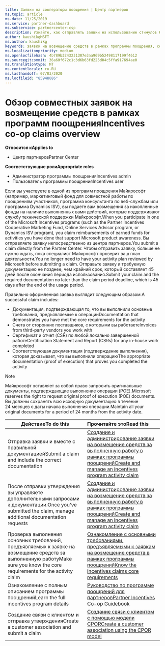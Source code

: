 ```yaml
---
title: Заявки на сооператоры поощрения | Центр партнеров
ms.topic: article
ms.date: 11/25/2019
ms.service: partner-dashboard
ms.subservice: partnercenter-csp
description: Узнайте, как отправлять заявки на использование стимулов без предварительного требования, чтобы проверить план действий.
author: kaushikgMSFT
ms.author: kaushikg
keywords: заявки на возмещение средств в рамках программы поощрения, совместные заявки, совместные фонды
ms.localizationpriority: medium
ms.openlocfilehash: 4b789b3243231307e3aa969b52498117199f4612
ms.sourcegitcommit: 36a60f672c1c3d6b63fd225d04c5ffa917694ae0
ms.translationtype: MT
ms.contentlocale: ru-RU
ms.lasthandoff: 07/03/2020
ms.locfileid: "85948086"
---
```

# <a name="incentives-co-op-claims-overview"></a><span data-ttu-id="a35a5-104">Обзор совместных заявок на возмещение средств в рамках программ поощрения</span><span class="sxs-lookup"><span data-stu-id="a35a5-104">Incentives co-op claims overview</span></span>

<span data-ttu-id="a35a5-105">**Относится к**</span><span class="sxs-lookup"><span data-stu-id="a35a5-105">**Applies to**</span></span>

- <span data-ttu-id="a35a5-106">Центр партнеров</span><span class="sxs-lookup"><span data-stu-id="a35a5-106">Partner Center</span></span>

<span data-ttu-id="a35a5-107">**Соответствующие роли**</span><span class="sxs-lookup"><span data-stu-id="a35a5-107">**Appropriate roles**</span></span>

- <span data-ttu-id="a35a5-108">Администратор программы поощрения</span><span class="sxs-lookup"><span data-stu-id="a35a5-108">Incentives admin</span></span>
- <span data-ttu-id="a35a5-109">Пользователь программы поощрения</span><span class="sxs-lookup"><span data-stu-id="a35a5-109">Incentives user</span></span>

<span data-ttu-id="a35a5-110">Если вы участвуете в одной из программ поощрения Майкрософт (например, маркетинговый фонд для совместной работы по поощрениям участников, программа консультанта по веб-службам или программа Dynamics ISV), вы подаете вам возмещения за накопленные фонды на наличие выполненных вами действий, которые поддерживают службу технической поддержки Майкрософт.</span><span class="sxs-lookup"><span data-stu-id="a35a5-110">When you participate in one of the Microsoft Incentives programs (such as the Partner Incentives Cooperative Marketing Fund, Online Services Advisor program, or Dynamics ISV program), you claim reimbursements of earned funds for activities you have done that support Microsoft product awareness.</span></span> <span data-ttu-id="a35a5-111">Вы отправляете заявку непосредственно из центра партнеров.</span><span class="sxs-lookup"><span data-stu-id="a35a5-111">You submit a claim directly from the Partner Center.</span></span> <span data-ttu-id="a35a5-112">Чтобы отправить заявку, больше не нужно ждать, пока специалист Майкрософт проверит ваш план деятельности.</span><span class="sxs-lookup"><span data-stu-id="a35a5-112">You no longer need to have your activity plan reviewed by Microsoft before submitting a claim.</span></span> <span data-ttu-id="a35a5-113">Отправьте заявку и требуемую документацию не позднее, чем крайний срок, который составляет 45 дней после окончания периода использования.</span><span class="sxs-lookup"><span data-stu-id="a35a5-113">Submit your claim and the required documentation no later than the claim period deadline, which is 45 days after the end of the usage period.</span></span>

<span data-ttu-id="a35a5-114">Правильно оформленная заявка выглядит следующим образом.</span><span class="sxs-lookup"><span data-stu-id="a35a5-114">A successful claim includes:</span></span>

- <span data-ttu-id="a35a5-115">Документация, подтверждающая то, что вы выполнили основные требования, предъявляемые к операции</span><span class="sxs-lookup"><span data-stu-id="a35a5-115">Documentation that demonstrates you have met the core requirements for the activity</span></span>
- <span data-ttu-id="a35a5-116">Счета от сторонних поставщиков, с которыми вы работаете</span><span class="sxs-lookup"><span data-stu-id="a35a5-116">Invoices from third-party vendors you work with</span></span>
- <span data-ttu-id="a35a5-117">Сертификат и отчет (CSR) по любой локально завершенной работе</span><span class="sxs-lookup"><span data-stu-id="a35a5-117">Certification Statement and Report (CSRs) for any in-house work completed</span></span>
- <span data-ttu-id="a35a5-118">Соответствующая документация (подтверждение выполнения), которая доказывает, что вы выполнили операцию</span><span class="sxs-lookup"><span data-stu-id="a35a5-118">The appropriate documentation (proof of execution) that proves you completed the activity</span></span> 

>[!NOTE]
><span data-ttu-id="a35a5-119">Майкрософт оставляет за собой право запросить оригинальные документы, подтверждающие выполнение операции (POE).</span><span class="sxs-lookup"><span data-stu-id="a35a5-119">Microsoft reserves the right to request original proof of execution (POE) documents.</span></span> <span data-ttu-id="a35a5-120">Вы должны сохранять всю исходную документацию в течение 24 месяцев с даты начала выполнения операции.</span><span class="sxs-lookup"><span data-stu-id="a35a5-120">Maintain all your original documents for a period of 24 months from the activity date.</span></span> 

|<span data-ttu-id="a35a5-121">**Действие**</span><span class="sxs-lookup"><span data-stu-id="a35a5-121">**To do this**</span></span>   |<span data-ttu-id="a35a5-122">**Прочитайте это**</span><span class="sxs-lookup"><span data-stu-id="a35a5-122">**Read this**</span></span>   |
|-----------------|:--------------------------------------|
|<span data-ttu-id="a35a5-123">Отправка заявки и вместе с правильной документацией</span><span class="sxs-lookup"><span data-stu-id="a35a5-123">Submit a claim and include the correct documentation</span></span>|[<span data-ttu-id="a35a5-124">Создание и администрирование заявки на возмещение средств за выполненную работу в рамках программы поощрений</span><span class="sxs-lookup"><span data-stu-id="a35a5-124">Create and manage an incentives program activity claim</span></span>](create-incentives-claims.md)|
|<span data-ttu-id="a35a5-125">После отправки утверждения вы управляете дополнительными запросами к документации.</span><span class="sxs-lookup"><span data-stu-id="a35a5-125">Once you've submitted the claim, manage additional documentation requests</span></span>|[<span data-ttu-id="a35a5-126">Создание и администрирование заявки на возмещение средств за выполненную работу в рамках программы поощрений</span><span class="sxs-lookup"><span data-stu-id="a35a5-126">Create and manage an incentives program activity claim</span></span>](create-incentives-claims.md)  |
|<span data-ttu-id="a35a5-127">Проверка выполнения основных требований, предъявляемых к заявке на возмещение средств за выполненную работу</span><span class="sxs-lookup"><span data-stu-id="a35a5-127">Make sure you know the core requirements for the activity claim</span></span>|[<span data-ttu-id="a35a5-128">Ознакомление с основными требованиями, предъявляемыми к заявкам на возмещение средств в рамках программы поощрений</span><span class="sxs-lookup"><span data-stu-id="a35a5-128">Know the incentives claims core requirements</span></span>](core-requirements.md)   |
|<span data-ttu-id="a35a5-129">Ознакомление с полным описанием программы поощрений</span><span class="sxs-lookup"><span data-stu-id="a35a5-129">Learn the full incentives program details</span></span>|[<span data-ttu-id="a35a5-130">Руководство по программе поощрений для партнеров</span><span class="sxs-lookup"><span data-stu-id="a35a5-130">Partner Incentives Co-op Guidebook</span></span>](https://assets.microsoft.com/coop-guidebook.pdf)
|<span data-ttu-id="a35a5-131">Создание связи с клиентом и отправка утверждения</span><span class="sxs-lookup"><span data-stu-id="a35a5-131">Create a customer association and submit a claim</span></span> |[<span data-ttu-id="a35a5-132">Создание связи с клиентом с помощью модели CPOR</span><span class="sxs-lookup"><span data-stu-id="a35a5-132">Create a customer association using the CPOR model</span></span>](submit-osa-claim.md)|
                                                                                 
                                   
